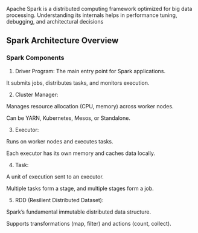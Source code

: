 Apache Spark is a distributed computing framework optimized for big data processing. Understanding its internals helps in performance tuning, debugging, and architectural decisions

## Spark Architecture Overview

### Spark Components

1. Driver Program:
  The main entry point for Spark applications.
  
  It submits jobs, distributes tasks, and monitors execution.

2. Cluster Manager:

  Manages resource allocation (CPU, memory) across worker nodes.
  
  Can be YARN, Kubernetes, Mesos, or Standalone.

3. Executor:

  Runs on worker nodes and executes tasks.
  
  Each executor has its own memory and caches data locally.

4. Task:

  A unit of execution sent to an executor.
  
  Multiple tasks form a stage, and multiple stages form a job.

5. RDD (Resilient Distributed Dataset):

  Spark’s fundamental immutable distributed data structure.
  
  Supports transformations (map, filter) and actions (count, collect).

